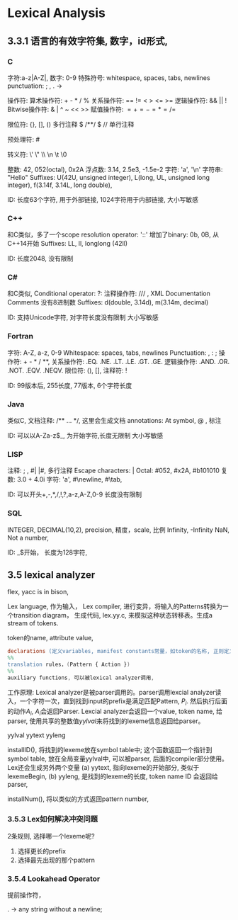 # Lexical Analysis

## 3.3.1 语言的有效字符集, 数字，id形式,

### C

字符:a-z|A-Z|, 数字: 0-9
特殊符号: whitespace, spaces, tabs, newlines
punctuation: ; , . -> 

操作符: 
算术操作符: + - * / % 
关系操作符: == != < > <= >=
逻辑操作符: && || !
Bitwise操作符: & | ^ ~ << >>
赋值操作符: $= += -= *= /= %=$

限位符: {}, [], ()
多行注释 $ /**/ $
// 单行注释

预处理符: #

转义符: \\' \\" \\\ \n \t \0

整数: 42, 052(octal), 0x2A
浮点数: 3.14, 2.5e3, -1.5e-2
字符: 'a', '\n'
字符串: "Hello"
Suffixes: U(42U, unsigned integer), L(long, UL, unsigned long integer), f(3.14f, 3.14L, long double), 

ID: 长度63个字符, 用于外部链接, 1024字符用于内部链接, 大小写敏感

### C++
和C类似，多了一个scope resolution operator: '::'
增加了binary: 0b, 0B, 从C++14开始
Suffixes: LL, ll, longlong (42ll)

ID: 长度2048, 没有限制

### C#
和C类似, Conditional operator: ?:
注释操作符: /// , XML Documentation Comments
没有8进制数
Suffixes: d(double, 3.14d), m(3.14m, decimal)

ID: 支持Unicode字符, 对字符长度没有限制
大小写敏感

### Fortran
字符: A-Z, a-z, 0-9
Whitespace: spaces, tabs, newlines
Punctuation: , : ;
操作符: + - * / **,
关系操作符: .EQ. .NE. .LT. .LE. .GT. .GE.
逻辑操作符: .AND. .OR. .NOT. .EQV. .NEQV.
限位符: (), [],
注释符: !

ID: 99版本后, 255长度, 77版本, 6个字符长度

### Java
类似C, 文档注释: /** ... */, 这里会生成文档
annotations: At symbol, @ , 标注

ID: 可以以A-Za-z$_, 为开始字符,长度无限制
大小写敏感

### LISP
注释: ; , #| |#, 多行注释
Escape characters: | 
Octal: #052, #x2A, #b101010
复数: 3.0 + 4.0i
字符: 'a', #\newline, #\tab, 

ID: 可以开头+,-,*,/,!,?,a-z,A-Z,0-9
长度没有限制

### SQL
INTEGER,
DECIMAL(10,2), precision, 精度，scale, 比例
Infinity, -Infinity
NaN, Not a number, 

ID: _$开始， 长度为128字符, 

## 3.5 lexical analyzer
flex, yacc is in bison,

Lex language, 作为输入，
Lex compiler, 进行变异，将输入的Patterns转换为一个transition diagram， 生成代码, lex.yy.c, 来模拟这种状态转移表。生成a stream of tokens. 

token的name, attribute value, 

```flex
declarations (定义variables, manifest constants常量，如token的名称, 正则定义)
%%
translation rules，(Pattern { Action })
%%
auxiliary functions, 可以被lexical analyzer调用,
```
工作原理:
Lexical analyzer是被parser调用的。parser调用lexcial analyzer读入，一个字符一次，直到找到input的prefix是满足匹配Pattern, $P_i$. 然后执行后面的动作$A_i$, $A_i$会返回Parser. Lexcial analyzer会返回一个value, token name, 给parser, 使用共享的整数值$yylval$来将找到的lexeme信息返回给parser。

yylval
yytext
yyleng

installID(), 将找到的lexeme放在symbol table中;
这个函数返回一个指针到symbol table, 放在全局变量yylval中, 可以被parser, 后面的compiler部分使用。Lex还会生成另外两个变量
(a) yytext, 指向lexeme的开始部分, 类似于lexemeBegin, 
(b) yyleng, 是找到的lexeme的长度,
token name ID 会返回给parser,

installNum(), 将以类似的方式返回pattern number,

### 3.5.3 Lex如何解决冲突问题

2条规则, 选择哪一个lexeme呢?

1. 选择更长的prefix
2. 选择最先出现的那个pattern

### 3.5.4 Lookahead Operator

提前操作符， 

. -> any string without a newline;

